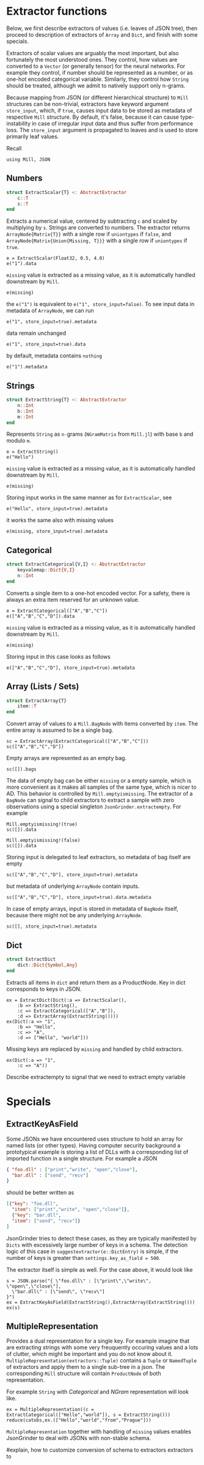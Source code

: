 # Extractor functions

Below, we first describe extractors of values (i.e. leaves of JSON tree), then proceed to description of extractors of `Array` and `Dict`, and finish with some specials.

Extractors of scalar values are arguably the most important, but also fortunately the most understood ones. They control, how values are converted to a `Vector` (or generally tensor) for the neural networks. For example they control, if number should be represented as a number, or as one-hot encoded categorical variable. Similarly, they control how `String` should be treated, although we admit to natively support only n-grams.

<!-- this is relevant from JsonGrinder 2.2.0 -->
<!-- Because `JsonGrinder` supports working with missing values, each leaf extractor has `uniontypes` field which determines if it can return missing values or not, and based on this field, extractor returns appropriate data type. -->
<!-- By default, `uniontypes` is false but we advice to set it during extractor construction according to your data. -->

Because mapping from JSON (or different hierarchical structure) to `Mill` structures can be non-trivial, extractors have keyword argument `store_input`, which, if `true`, causes input data to be stored as metadata of respective `Mill` structure. By default, it's false, because it can cause type-instability in case of irregular input data and thus suffer from performance loss. The `store_input` argument is propagated to leaves and is used to store primarily leaf values.

Recall

```@setup 1
using Mill, JSON
```

## Numbers
<!-- ```julia
struct ExtractScalar{T} <: AbstractExtractor
	c::T
	s::T
	uniontypes::Bool
end
``` -->
```julia
struct ExtractScalar{T} <: AbstractExtractor
	c::T
	s::T
end
```
Extracts a numerical value, centered by subtracting `c` and scaled by multiplying by `s`.
Strings are converted to numbers. The extractor returns `ArrayNode{Matrix{T}}` with a single row if `uniontypes` if `false`, and `ArrayNode{Matrix{Union{Missing, T}}}` with a single row if `uniontypes` if `true`.
```@example 1
e = ExtractScalar(Float32, 0.5, 4.0)
e("1").data
```

`missing` value is extracted as a missing value, as it is automatically handled downstream by `Mill`.
```@example 1
e(missing)
```

the `e("1")` is equivalent to `e("1", store_input=false)`. To see input data in metadata of `ArrayNode`, we can run

```@example 1
e("1", store_input=true).metadata
```

data remain unchanged

```@example 1
e("1", store_input=true).data
```

by default, metadata contains `nothing`

```@example 1
e("1").metadata
```

## Strings
```julia
struct ExtractString{T} <: AbstractExtractor
	n::Int
	b::Int
	m::Int
end
```
Represents `String` as `n-`grams (`NGramMatrix` from `Mill.jl`) with base `b` and modulo `m`.

```@example 1
e = ExtractString()
e("Hello")
```

`missing` value is extracted as a missing value, as it is automatically handled downstream by `Mill`.
```@example 1
e(missing)
```

Storing input works in the same manner as for `ExtractScalar`, see
```@example 1
e("Hello", store_input=true).metadata
```

it works the same also with missing values
```@example 1
e(missing, store_input=true).metadata
```

## Categorical
```julia
struct ExtractCategorical{V,I} <: AbstractExtractor
	keyvalemap::Dict{V,I}
	n::Int
end
```
Converts a single item to a one-hot encoded vector. For a safety, there is always an
extra item reserved for an unknown value.
```@example 1
e = ExtractCategorical(["A","B","C"])
e(["A","B","C","D"]).data
```

`missing` value is extracted as a missing value, as it is automatically handled downstream by `Mill`.
```@example 1
e(missing)
```

Storing input in this case looks as follows
```@example 1
e(["A","B","C","D"], store_input=true).metadata
```

## Array (Lists / Sets)
```julia
struct ExtractArray{T}
	item::T
end
```
Convert array of values to a `Mill.BagNode` with items converted by `item`. The entire array is assumed to be a single bag.

```@example 1
sc = ExtractArray(ExtractCategorical(["A","B","C"]))
sc(["A","B","C","D"])
```

Empty arrays are represented as an empty bag.
```@example 1
sc([]).bags
```
The data of empty bag can be either `missing` or a empty sample, which is more convenient as it makes all samples of the same type, which is nicer to AD. This behavior is controlled by `Mill.emptyismissing`. The extractor of a `BagNode` can signal to child extractors to extract a sample with zero observations using a special singleton `JsonGrinder.extractempty`. For example

```@example 1
Mill.emptyismissing!(true)
sc([]).data
```
```@example 1
Mill.emptyismissing!(false)
sc([]).data
```

Storing input is delegated to leaf extractors, so metadata of bag itself are empty

```@example 1
sc(["A","B","C","D"], store_input=true).metadata
```

but metadata of underlying `ArrayNode` contain inputs.

```@example 1
sc(["A","B","C","D"], store_input=true).data.metadata
```

In case of empty arrays, input is stored in metadata of `BagNode` itself, because there might not be any underlying `ArrayNode`.

```@example 1
sc([], store_input=true).metadata
```


## Dict
```julia
struct ExtractDict
	dict::Dict{Symbol,Any}
end

```
Extracts all items in `dict` and return them as a ProductNode. Key in dict corresponds to keys in JSON.
```@example 1
ex = ExtractDict(Dict(:a => ExtractScalar(),
	:b => ExtractString(),
	:c => ExtractCategorical(["A","B"]),
	:d => ExtractArray(ExtractString())))
ex(Dict(:a => "1",
	:b => "Hello",
	:c => "A",
	:d => ["Hello", "world"]))
```

Missing keys are replaced by `missing` and handled by child extractors.
```@example 1
ex(Dict(:a => "1",
	:c => "A"))
```


Describe extractempty to signal that we need to extract empty variable

# Specials

## ExtractKeyAsField
Some JSONs we have encountered uses structure to hold an array for named lists (or other types). Having computer security background a prototypical example is storing a list of DLLs with a corresponding list of imported function in a single structure. For example a JSON
```json
{ "foo.dll" : ["print","write", "open","close"],
  "bar.dll" : ["send", "recv"]
}
```
should be better written as
```json
[{"key": "foo.dll",
  "item": ["print","write", "open","close"]},
  {"key": "bar.dll",
  "item": ["send", "recv"]}
]
```
JsonGrinder tries to detect these cases, as they are typically manifested by `Dicts` with excessively large number of keys in a schema. The detection logic of this case in `suggestextractor(e::DictEntry)` is simple, if the number of keys is greater than `settings.key_as_field = 500`.

The extractor itself is simple as well. For the case above, it would look like
```@example 1
s = JSON.parse("{ \"foo.dll\" : [\"print\",\"write\", \"open\",\"close\"],
  \"bar.dll\" : [\"send\", \"recv\"]
}")
ex = ExtractKeyAsField(ExtractString(),ExtractArray(ExtractString()))
ex(s)
```

## MultipleRepresentation
Provides a dual representation for a single key. For example imagine that are extracting strings with some very freuquently occuring values and a lots of clutter, which might be important and you do not know about it. `MultipleRepresentation(extractors::Tuple)` contains a `Tuple` or `NamedTuple` of extractors and apply them to a single sub-tree in a json. The corresponding `Mill` structure will contain `ProductNode` of both representation.

 For example `String` with *Categorical* and *NGram* representation will look like.
```@example 1
ex = MultipleRepresentation((c = ExtractCategorical(["Hello","world"]), s = ExtractString()))
reduce(catobs,ex.(["Hello","world","from","Prague"]))
```

`MultipleRepresentation` together with handling of `missing` values enables JsonGrinder to deal with JSONs with non-stable schema.


#explain, how to customize conversion of schema to extractors extractors to
